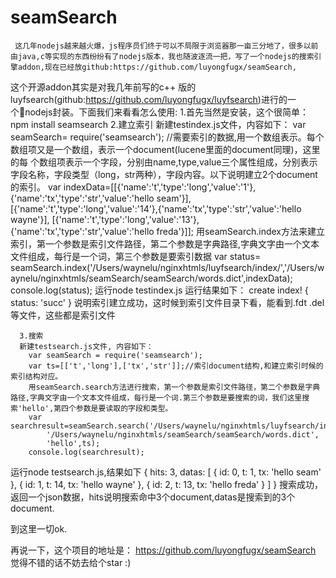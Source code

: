 seamSearch
==========



     这几年nodejs越来越火爆，js程序员们终于可以不局限于浏览器那一亩三分地了，很多以前由java,c等实现的东西纷纷有了nodejs版本，我也随波逐流一把，写了一个nodejs的搜索引擎addon,现在已经放github:https://github.com/luyongfugx/seamSearch,
这个开源addon其实是对我几年前写的c++ 版的luyfsearch(github:https://github.com/luyongfugx/luyfsearch)进行的一个nodejs封装。下面我们来看看怎么使用:
     1.首先当然是安装，这个很简单：
        npm install seamsearch
      2.建立索引
        新建testindex.js文件，内容如下：
        var seamSearch= require('seamsearch');
        //需要索引的数据,用一个数组表示。每个数组项又是一个数组，表示一个document(lucene里面的document同理)，这里的每            个数组项表示一个字段，分别由name,type,value三个属性组成，分别表示字段名称，字段类型（long，str两种），字段内容。以下说明建立2个document的索引。
        var indexData=[[{'name':'t','type':'long','value':'1'},{'name':'tx','type':'str','value':'hello seam'}],
        [{'name':'t','type':'long','value':'14'},{'name':'tx','type':'str','value':'hello wayne'}],
        [{'name':'t','type':'long','value':'13'},{'name':'tx','type':'str','value':'hello freda'}]];
 用seamSearch.index方法来建立索引，第一个参数是索引文件路径，第二个参数是字典路径,字典文字由一个文本文件组成，每行是一个词，第三个参数是要索引数据
        var status= seamSearch.index('/Users/waynelu/nginxhtmls/luyfsearch/index/','/Users/waynelu/nginxhtmls/seamSearch/seamSearch/words.dict',indexData);
        console.log(status);
     运行node testindex.js 运行结果如下：
    create index!
    { status: 'succ' }
说明索引建立成功，这时候到索引文件目录下看，能看到.fdt .del等文件，这些都是索引文件
     
      3.搜索
      新建testsearch.js文件, 内容如下：
        var seamSearch = require('seamsearch');
        var ts=[['t','long'],['tx','str']];//索引document结构,和建立索引时候的索引结构对应。
        用seamSearch.search方法进行搜索，第一个参数是索引文件路径，第二个参数是字典路径,字典文字由一个文本文件组成，每行是一个词.第三个参数是要搜索的词，我们这里搜索'hello',第四个参数是要读取的字段和类型。
        var searchresult=seamSearch.search('/Users/waynelu/nginxhtmls/luyfsearch/index/',
            '/Users/waynelu/nginxhtmls/seamSearch/seamSearch/words.dict',
            'hello',ts);
        console.log(searchresult);
运行node testsearch.js,结果如下
{ hits: 3,
  datas: 
   [ { id: 0, t: 1, tx: 'hello seam' },
     { id: 1, t: 14, tx: 'hello wayne' },
     { id: 2, t: 13, tx: 'hello freda' } ] }
搜索成功，返回一个json数据，hits说明搜索命中3个document,datas是搜索到的3个document.

到这里一切ok.

再说一下，这个项目的地址是：
https://github.com/luyongfugx/seamSearch
觉得不错的话不妨去给个star :)

       
